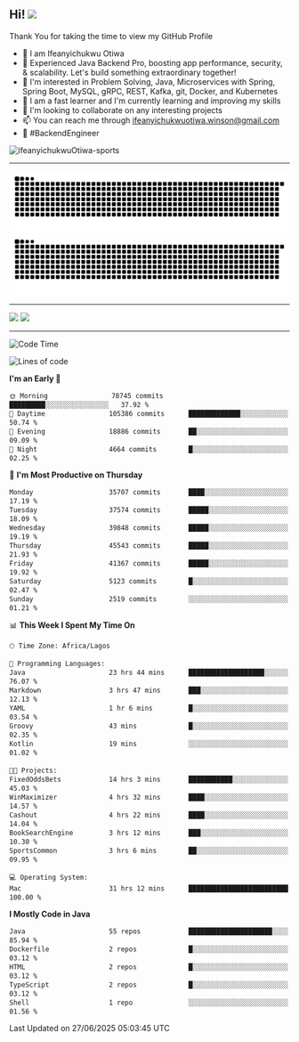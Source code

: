 <!-- BLOG-POST-LIST:START --><!-- BLOG-POST-LIST:END -->

## Hi! <img src="https://media.giphy.com/media/hvRJCLFzcasrR4ia7z/giphy.gif" width="4%"> 

Thank You for taking the time to view my GitHub Profile

- 👋 I am Ifeanyichukwu Otiwa
- 🚀 Experienced Java Backend Pro, boosting app performance, security, & scalability. Let's build something extraordinary together!
- 👀 I'm interested in Problem Solving, Java, Microservices with Spring, Spring Boot, MySQL, gRPC, REST, Kafka, git, Docker, and Kubernetes
- 🌱 I am a fast learner and I'm currently learning and improving my skills
- 💞️ I'm looking to collaborate on any interesting projects
- 📫 You can reach me through ifeanyichukwuotiwa.winson@gmail.com
- 🚀 #BackendEngineer

<p align="left" marginTop="10px"> <img src="https://komarev.com/ghpvc/?username=ifeanyichukwuOtiwa-sports&label=Profile%20views&color=0e75b6&style=for-the-badge" alt="ifeanyichukwuOtiwa-sports" /> </p>

***

<!--🐍📈SNAKEGRAPH / 🌐WEBSITE: https://github.com/Platane/snk -->
![github contribution grid snake animation](https://raw.githubusercontent.com/ifeanyichukwuOtiwa-sports/ifeanyichukwuOtiwa-sports/output/github-contribution-grid-snake-dark.svg#gh-dark-mode-only)![github contribution grid snake animation](https://raw.githubusercontent.com/ifeanyichukwuOtiwa-sports/ifeanyichukwuOtiwa-sports/output/github-contribution-grid-snake.svg#gh-light-mode-only)

***

<p float="left">
  <img float="left" src="https://github-readme-stats.vercel.app/api?username=ifeanyichukwuOtiwa-sports&count_private=true&include_all_commits=true&theme=react&show_icons=true" />
  <img float="right" src="https://github-readme-stats.vercel.app/api/top-langs/?username=ifeanyichukwuOtiwa-sports&layout=compact&show_icons=true&theme=react" /> 
</p>

***



<!--START_SECTION:waka-->
![Code Time](http://img.shields.io/badge/Code%20Time-3%2C884%20hrs%2012%20mins-blue)

![Lines of code](https://img.shields.io/badge/From%20Hello%20World%20I%27ve%20Written-55.4%20million%20lines%20of%20code-blue)

**I'm an Early 🐤** 

```text
🌞 Morning                78745 commits       █████████░░░░░░░░░░░░░░░░   37.92 % 
🌆 Daytime                105386 commits      █████████████░░░░░░░░░░░░   50.74 % 
🌃 Evening                18886 commits       ██░░░░░░░░░░░░░░░░░░░░░░░   09.09 % 
🌙 Night                  4664 commits        █░░░░░░░░░░░░░░░░░░░░░░░░   02.25 % 
```
📅 **I'm Most Productive on Thursday** 

```text
Monday                   35707 commits       ████░░░░░░░░░░░░░░░░░░░░░   17.19 % 
Tuesday                  37574 commits       █████░░░░░░░░░░░░░░░░░░░░   18.09 % 
Wednesday                39848 commits       █████░░░░░░░░░░░░░░░░░░░░   19.19 % 
Thursday                 45543 commits       █████░░░░░░░░░░░░░░░░░░░░   21.93 % 
Friday                   41367 commits       █████░░░░░░░░░░░░░░░░░░░░   19.92 % 
Saturday                 5123 commits        █░░░░░░░░░░░░░░░░░░░░░░░░   02.47 % 
Sunday                   2519 commits        ░░░░░░░░░░░░░░░░░░░░░░░░░   01.21 % 
```


📊 **This Week I Spent My Time On** 

```text
🕑︎ Time Zone: Africa/Lagos

💬 Programming Languages: 
Java                     23 hrs 44 mins      ███████████████████░░░░░░   76.07 % 
Markdown                 3 hrs 47 mins       ███░░░░░░░░░░░░░░░░░░░░░░   12.13 % 
YAML                     1 hr 6 mins         █░░░░░░░░░░░░░░░░░░░░░░░░   03.54 % 
Groovy                   43 mins             █░░░░░░░░░░░░░░░░░░░░░░░░   02.35 % 
Kotlin                   19 mins             ░░░░░░░░░░░░░░░░░░░░░░░░░   01.02 % 

🐱‍💻 Projects: 
FixedOddsBets            14 hrs 3 mins       ███████████░░░░░░░░░░░░░░   45.03 % 
WinMaximizer             4 hrs 32 mins       ████░░░░░░░░░░░░░░░░░░░░░   14.57 % 
Cashout                  4 hrs 22 mins       ████░░░░░░░░░░░░░░░░░░░░░   14.04 % 
BookSearchEngine         3 hrs 12 mins       ███░░░░░░░░░░░░░░░░░░░░░░   10.30 % 
SportsCommon             3 hrs 6 mins        ██░░░░░░░░░░░░░░░░░░░░░░░   09.95 % 

💻 Operating System: 
Mac                      31 hrs 12 mins      █████████████████████████   100.00 % 
```

**I Mostly Code in Java** 

```text
Java                     55 repos            █████████████████████░░░░   85.94 % 
Dockerfile               2 repos             █░░░░░░░░░░░░░░░░░░░░░░░░   03.12 % 
HTML                     2 repos             █░░░░░░░░░░░░░░░░░░░░░░░░   03.12 % 
TypeScript               2 repos             █░░░░░░░░░░░░░░░░░░░░░░░░   03.12 % 
Shell                    1 repo              ░░░░░░░░░░░░░░░░░░░░░░░░░   01.56 % 
```




 Last Updated on 27/06/2025 05:03:45 UTC
<!--END_SECTION:waka-->

<!--
<p align="center">
![trophy](https://github-profile-trophy.vercel.app/?username=ifeanyichukwuOtiwa-sports&theme=onedark) (https://github.com/ryo-ma/github-profile-trophy)
</p>
-->

<!---
ifeanyi-otiwa/ifeanyi-otiwa is a ✨ special ✨ repository because its `README.md` (this file) appears on your GitHub profile.
You can click the Preview link to take a look at your changes.
--->
